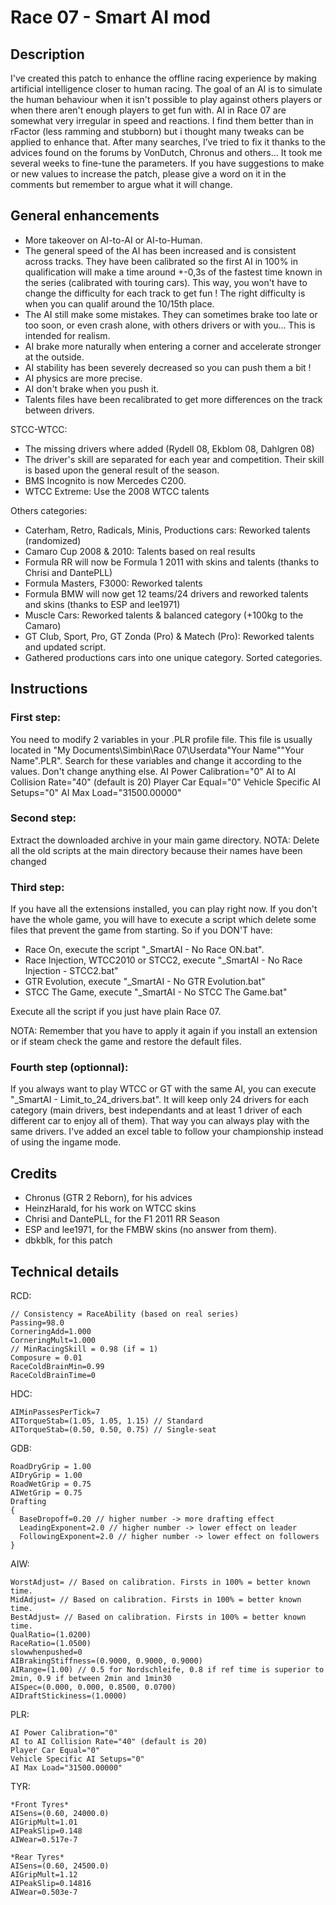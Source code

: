 # Race 07 - Smart AI mod

## Description
I've created this patch to enhance the offline racing experience by making artificial intelligence closer to human racing. The goal of an AI is to simulate the human behaviour when it isn't possible to play against others players or when there aren't enough players to get fun with. AI in Race 07 are somewhat very irregular in speed and reactions. I find them better than in rFactor (less ramming and stubborn) but i thought many tweaks can be applied to enhance that. After many searches, I’ve tried to fix it thanks to the advices found on the forums by VonDutch, Chronus and others... It took me several weeks to fine-tune the parameters.
If you have suggestions to make or new values to increase the patch, please give a word on it in the comments but remember to argue what it will change.

## General enhancements
- More takeover on AI-to-AI or AI-to-Human.
- The general speed of the AI has been increased and is consistent across tracks. They have been calibrated so the first AI in 100% in qualification will make a time around +-0,3s of the fastest time known in the series (calibrated with touring cars). This way, you won't have to change the difficulty for each track to get fun ! The right difficulty is when you can qualif around the 10/15th place.
- The AI still make some mistakes. They can sometimes brake too late or too soon, or even crash alone, with others drivers or with you... This is intended for realism.
- AI brake more naturally when entering a corner and accelerate stronger at the outside.
- AI stability has been severely decreased so you can push them a bit !
- AI physics are more precise.
- AI don't brake when you push it.
- Talents files have been recalibrated to get more differences on the track between drivers.

STCC-WTCC:
- The missing drivers where added (Rydell 08, Ekblom 08, Dahlgren 08)
- The driver's skill are separated for each year and competition. Their skill is based upon the general result of the season.
- BMS Incognito is now Mercedes C200.
- WTCC Extreme: Use the 2008 WTCC talents

Others categories:
- Caterham, Retro, Radicals, Minis, Productions cars: Reworked talents (randomized)
- Camaro Cup 2008 & 2010: Talents based on real results
- Formula RR will now be Formula 1 2011 with skins and talents (thanks to Chrisi and DantePLL)
- Formula Masters, F3000: Reworked talents
- Formula BMW will now get 12 teams/24 drivers and reworked talents and skins (thanks to ESP and lee1971)
- Muscle Cars: Reworked talents & balanced category (+100kg to the Camaro)
- GT Club, Sport, Pro, GT Zonda (Pro) & Matech (Pro): Reworked talents and updated script.
- Gathered productions cars into one unique category. Sorted categories.

## Instructions
### First step:
You need to modify 2 variables in your .PLR profile file. This file is usually located in "My Documents\Simbin\Race 07\Userdata\"Your Name"\"Your Name".PLR".
Search for these variables and change it according to the values. Don't change anything else.
AI Power Calibration="0"
AI to AI Collision Rate="40" (default is 20)
Player Car Equal="0"
Vehicle Specific AI Setups="0"
AI Max Load="31500.00000"

### Second step:
Extract the downloaded archive in your main game directory.
NOTA: Delete all the old scripts at the main directory because their names have been changed

### Third step:
If you have all the extensions installed, you can play right now.
If you don't have the whole game, you will have to execute a script which delete some files that prevent the game from starting. 
So if you DON'T have:
- Race On, execute the script "_SmartAI - No Race ON.bat". 
- Race Injection, WTCC2010 or STCC2, execute "_SmartAI - No Race Injection - STCC2.bat"
- GTR Evolution, execute "_SmartAI - No GTR Evolution.bat"
- STCC The Game, execute "_SmartAI - No STCC The Game.bat"

Execute all the script if you just have plain Race 07.

NOTA: Remember that you have to apply it again if you install an extension or if steam check the game and restore the default files.

### Fourth step (optionnal):
If you always want to play WTCC or GT with the same AI, you can execute "_SmartAI - Limit_to_24_drivers.bat". It will keep only 24 drivers for each category (main drivers, best independants and at least 1 driver of each different car to enjoy all of them). That way you can always play with the same drivers. I've added an excel table to follow your championship instead of using the ingame mode.

## Credits
- Chronus (GTR 2 Reborn), for his advices
- HeinzHarald, for his work on WTCC skins
- Chrisi and DantePLL, for the F1 2011 RR Season
- ESP and lee1971, for the FMBW skins (no answer from them).
- dbkblk, for this patch

## Technical details
RCD:

	// Consistency = RaceAbility (based on real series)
	Passing=98.0
	CorneringAdd=1.000
	CorneringMult=1.000
	// MinRacingSkill = 0.98 (if = 1)
	Composure = 0.01
	RaceColdBrainMin=0.99
	RaceColdBrainTime=0

HDC:

	AIMinPassesPerTick=7
	AITorqueStab=(1.05, 1.05, 1.15) // Standard
	AITorqueStab=(0.50, 0.50, 0.75) // Single-seat

GDB:

	RoadDryGrip = 1.00
	AIDryGrip = 1.00
	RoadWetGrip = 0.75
	AIWetGrip = 0.75
	Drafting
	{
	  BaseDropoff=0.20 // higher number -> more drafting effect
	  LeadingExponent=2.0 // higher number -> lower effect on leader
	  FollowingExponent=2.0 // higher number -> lower effect on followers
	}

AIW:

	WorstAdjust= // Based on calibration. Firsts in 100% = better known time.
	MidAdjust= // Based on calibration. Firsts in 100% = better known time.
	BestAdjust= // Based on calibration. Firsts in 100% = better known time.
	QualRatio=(1.0200)
	RaceRatio=(1.0500)
	slowwhenpushed=0
	AIBrakingStiffness=(0.9000, 0.9000, 0.9000)
	AIRange=(1.00) // 0.5 for Nordschleife, 0.8 if ref time is superior to 2min, 0.9 if between 2min and 1min30
	AISpec=(0.000, 0.000, 0.8500, 0.0700)
	AIDraftStickiness=(1.0000)


PLR:

	AI Power Calibration="0"
	AI to AI Collision Rate="40" (default is 20)
	Player Car Equal="0"
	Vehicle Specific AI Setups="0"
	AI Max Load="31500.00000"


TYR:

	*Front Tyres*
	AISens=(0.60, 24000.0)
	AIGripMult=1.01
	AIPeakSlip=0.148
	AIWear=0.517e-7

	*Rear Tyres*
	AISens=(0.60, 24500.0)
	AIGripMult=1.12
	AIPeakSlip=0.14816
	AIWear=0.503e-7
